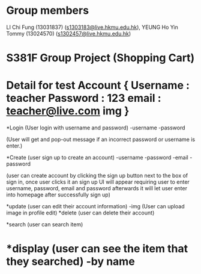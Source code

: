 # Group members
LI Chi Fung (13031837) (s1303183@live.hkmu.edu.hk),
YEUNG Ho Yin Tommy (13024570) (s1302457@live.hkmu.edu.hk)

# S381F Group Project (Shopping Cart)
Detail for test Account {
Username : teacher
Password : 123
email : teacher@live.com
img
}
=============================================================
*Login (User login with username and password)
-username
-password

(User will get and pop-out message if an incorrect password or username is enter.)


*Create (user sign up to create an account)
-username
-password
-email
-password

 (user can create account by clicking the sign up button next to the box of sign in, once user clicks it an sign up UI
 will appear requiring user to enter username, password, email and password afterwards it will let user enter into homepage after successfully sign up)

*update (user can edit their account information)
-img
(User can upload image in profile edit)
*delete (user can delete their account)

*search (user can search item)

*display (user can see the item that they searched)
-by name
============================================================
